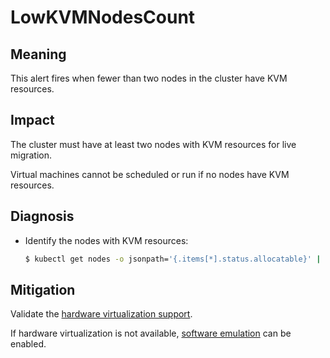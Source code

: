 # LowKVMNodesCount

## Meaning

This alert fires when fewer than two nodes in the cluster have KVM resources.

## Impact

The cluster must have at least two nodes with KVM resources for live migration.

Virtual machines cannot be scheduled or run if no nodes have KVM resources.

## Diagnosis

- Identify the nodes with KVM resources:

  ```bash
  $ kubectl get nodes -o jsonpath='{.items[*].status.allocatable}' | grep devices.kubevirt.io/kvm
  ```

## Mitigation

<!--DS: Install KVM on the nodes without KVM resources.-->
<!--USstart-->
Validate the [hardware virtualization support](https://kubevirt.io/user-guide/operations/installation/#validate-hardware-virtualization-support).

If hardware virtualization is not available, [software emulation](https://github.com/kubevirt/kubevirt/blob/master/docs/software-emulation.md)
can be enabled.
<!--USend-->
